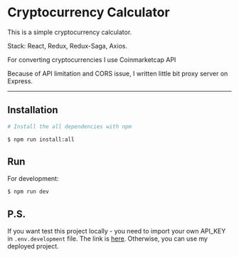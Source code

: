# Cryptocurrency Calculator

This is a simple cryptocurrency calculator.

Stack: React, Redux, Redux-Saga, Axios.

For converting cryptocurrencies I use Coinmarketcap API

Because of API limitation and CORS issue, I written little bit proxy server on Express.

----
## Installation

```bash
# Install the all dependencies with npm

$ npm run install:all
```

## Run

For development:
```sh
$ npm run dev
```
## P.S.

If you want test this project locally - you need to import your own API_KEY in `.env.development` file. The link is [here](https://coinmarketcap.com/api/).
Otherwise, you can use my deployed project.
